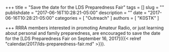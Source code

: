 +++
title = "Save the date for the LDS Preparedness Fair"
tags = []
slug = ""
publishdate = "2017-06-16T10:28:21-05:00"
description = ""
date = "2017-06-16T10:28:21-05:00"
categories = [ "Outreach" ]
authors = [ "K0STK" ]

+++
RRRA members interested in promoting Amateur Radio,
or just learning about personal and family preparedness, 
are encouraged to save the date for the
[LDS Preparedness Fair on September 16, 2017]({{< relref "calendar/2017/lds-preparedness-fair.md" >}}).
<!--more-->
